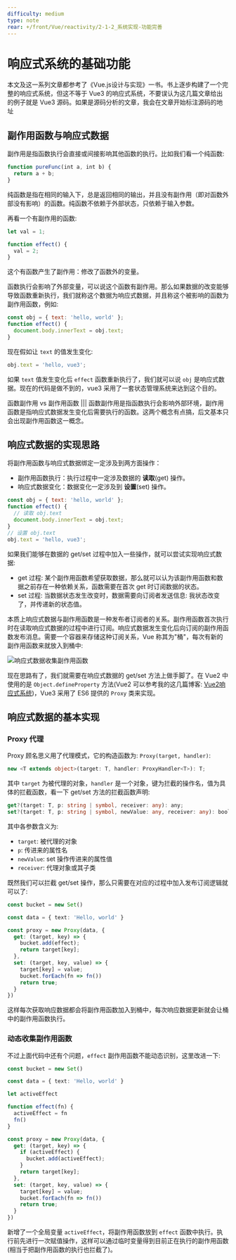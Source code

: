 ```yaml
---
difficulty: medium
type: note
rear: +/front/Vue/reactivity/2-1-2_系统实现-功能完善
---
```


# 响应式系统的基础功能

<p class="tip">本文及这一系列文章都参考了《Vue.js设计与实现》一书。书上逐步构建了一个完整的响应式系统，但这不等于 Vue3 的响应式系统，不要误认为这几篇文章给出的例子就是 Vue3 源码。如果是源码分析的文章，我会在文章开始标注源码的地址</p>

## 副作用函数与响应式数据

副作用是指函数执行会直接或间接影响其他函数的执行。比如我们看一个纯函数:

```js
function pureFunc(int a, int b) {
  return a + b;
}
```

<p class="tip">纯函数是指在相同的输入下，总是返回相同的输出，并且没有副作用（即对函数外部没有影响）的函数。纯函数不依赖于外部状态，只依赖于输入参数。</p>

再看一个有副作用的函数:

```js
let val = 1;

function effect() {
  val = 2;
}
```

这个有函数产生了副作用：修改了函数外的变量。

函数执行会影响了外部变量，可以说这个函数有副作用。那么如果数据的改变能够导致函数重新执行，我们就称这个数据为响应式数据，并且称这个被影响的函数为副作用函数，例如:

```js
const obj = { text: 'hello, world' };
function effect() {
  document.body.innerText = obj.text;
}
```

现在假如让 `text` 的值发生变化:

```js
obj.text = 'hello, vue3';
```

如果 `text` 值发生变化后 `effect` 函数重新执行了，我们就可以说 `obj` 是响应式数据。现在的代码是做不到的，vue3 采用了一套状态管理系统来达到这个目的。

<p class="tip">函数副作用 vs 副作用函数 ||| 函数副作用是指函数执行会影响外部环境，副作用函数是指响应式数据发生变化后需要执行的函数。这两个概念有点搞，后文基本只会出现副作用函数这一概念。</p>

## 响应式数据的实现思路

将副作用函数与响应式数据绑定一定涉及到两方面操作：
- 副作用函数执行：执行过程中一定涉及数据的 **读取**(get) 操作。
- 响应式数据变化：数据变化一定涉及到 **设置**(set) 操作。

```js
const obj = { text: 'hello, world' };
function effect() {
  // 读取 obj.text
  document.body.innerText = obj.text;
}
// 设置 obj.text
obj.text = 'hello, vue3';
```

如果我们能够在数据的 get/set 过程中加入一些操作，就可以尝试实现响应式数据:
- get 过程: 某个副作用函数希望获取数据，那么就可以认为该副作用函数和数据之前存在一种依赖关系，函数需要在首次 get 时订阅数据的状态。
- set 过程: 当数据状态发生改变时，数据需要向订阅者发送信息: 我状态改变了，并传递新的状态值。

本质上响应式数据与副作用函数是一种发布者订阅者的关系。副作用函数首次执行时在读取响应式数据的过程中进行订阅。响应式数据发生变化后向订阅的副作用函数发布消息。需要一个容器来存储这种订阅关系，Vue 称其为"桶"，每次有新的副作用函数来就放入到桶中:

![响应式数据收集副作用函数](https://pionpill-1316521854.cos.ap-shanghai.myqcloud.com/blog%2Fdiagrams%2Ffront%2FVue%2Freactivity%2Feffect.svg)

现在思路有了，我们就需要在响应式数据的 get/set 方法上做手脚了。在 Vue2 中使用的是 `Object.defineProperty` 方法(Vue2 可以参考我的这几篇博客: [Vue2响应式系统](https://pionpill.github.io/blog/front/Vue/Vue2/3-1-1_%E5%93%8D%E5%BA%94%E5%BC%8F%E7%B3%BB%E7%BB%9F(%E5%AF%B9%E8%B1%A1)))，Vue3 采用了 ES6 提供的 `Proxy` 类来实现。

## 响应式数据的基本实现

### Proxy 代理

Proxy 顾名思义用了代理模式，它的构造函数为: `Proxy(target, handler)`:

```ts
new <T extends object>(target: T, handler: ProxyHandler<T>): T;
```

其中 `target` 为被代理的对象，`handler` 是一个对象，键为拦截的操作名，值为具体的拦截函数，看一下 get/set 方法的拦截函数声明:

```ts
get?(target: T, p: string | symbol, receiver: any): any;
set?(target: T, p: string | symbol, newValue: any, receiver: any): boolean;
```

其中各参数含义为:
- `target`: 被代理的对象
- `p`: 传进来的属性名
- `newValue`: set 操作传进来的属性值
- `receiver`: 代理对象或其子类

既然我们可以拦截 get/set 操作，那么只需要在对应的过程中加入发布订阅逻辑就可以了:

```ts
const bucket = new Set()

const data = { text: 'Hello, world' }

const proxy = new Proxy(data, {
  get: (target, key) => {
    bucket.add(effect);
    return target[key];
  },
  set: (target, key, value) => {
    target[key] = value;
    bucket.forEach(fn => fn())
    return true;
  }
})
```

这样每次获取响应数据都会将副作用函数加入到桶中，每次响应数据更新就会让桶中的副作用函数执行。

### 动态收集副作用函数

不过上面代码中还有个问题，`effect` 副作用函数不能动态识别，这里改进一下:

```ts
const bucket = new Set()

const data = { text: 'Hello, world' }

let activeEffect

function effect(fn) {
  activeEffect = fn
  fn()
}

const proxy = new Proxy(data, {
  get: (target, key) => {
    if (activeEffect) {
      bucket.add(activeEffect);
    }
    return target[key];
  },
  set: (target, key, value) => {
    target[key] = value;
    bucket.forEach(fn => fn())
    return true;
  }
})
```

新增了一个全局变量 `activeEffect`，将副作用函数放到 `effect` 函数中执行。执行前先进行一次赋值操作，这样可以通过临时变量得到目前正在执行的副作用函数(相当于把副作用函数的执行也拦截了)。
